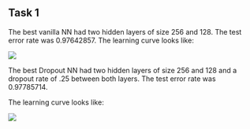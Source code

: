 ## Task 1

The best vanilla NN had two hidden layers of size 256 and 128.  The test error rate was 0.97642857.
The learning curve looks like:

![](/task2/vanilla.png?raw=true )

The best Dropout NN had two hidden layers of size 256 and 128 and a dropout rate of .25 between both layers.  The test error rate was 0.97785714.

The learning curve looks like:

![](/task2/drop_out.png?raw=true )

